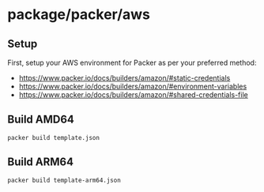 # package/packer/aws

## Setup

First, setup your AWS environment for Packer as per your preferred method:
- https://www.packer.io/docs/builders/amazon/#static-credentials
- https://www.packer.io/docs/builders/amazon/#environment-variables
- https://www.packer.io/docs/builders/amazon/#shared-credentials-file

## Build AMD64

```shell script
packer build template.json
```

## Build ARM64

```shell script
packer build template-arm64.json
```

